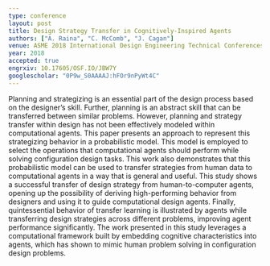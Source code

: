 ```yaml
---
type: conference
layout: post
title: Design Strategy Transfer in Cognitively-Inspired Agents
authors: ["A. Raina", "C. McComb", "J. Cagan"]
venue: ASME 2018 International Design Engineering Technical Conferences and Computers and Information in Engineering Conference
year: 2018
accepted: true
engrxiv: 10.17605/OSF.IO/JBW7Y
googlescholar: "0P9w_S0AAAAJ:hFOr9nPyWt4C"
---
```

Planning and strategizing is an essential part of the design process based on the designer’s skill. Further, planning is an abstract skill that can be transferred between similar problems. However, planning and strategy transfer within design has not been effectively modeled within computational agents. This paper presents an approach to represent this strategizing behavior in a probabilistic model. This model is employed to select the operations that computational agents should perform while solving configuration design tasks. This work also demonstrates that this probabilistic model can be used to transfer strategies from human data to computational agents in a way that is general and useful. This study shows a successful transfer of design strategy from human-to-computer agents, opening up the possibility of deriving high-performing behavior from designers and using it to guide computational design agents. Finally, quintessential behavior of transfer learning is illustrated by agents while transferring design strategies across different problems, improving agent performance significantly. The work presented in this study leverages a computational framework built by embedding cognitive characteristics into agents, which has shown to mimic human problem solving in configuration design problems.
